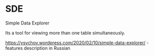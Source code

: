 # SDE
Simple Data Explorer

Its a tool for viewing more than one table simultaneously.


https://ysychov.wordpress.com/2020/02/10/simple-data-explorer/ - features description in Russian
